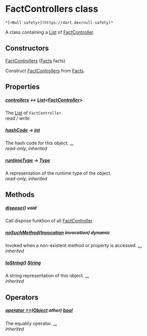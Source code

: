 


# FactControllers class






    *[<Null safety>](https://dart.dev/null-safety)*



<p>A class containing a <a href="https://api.flutter.dev/flutter/dart-core/List-class.html">List</a> of <a href="../models_fact/FactController-class.md">FactController</a>.</p>



## Constructors

[FactControllers](../models_fact/FactControllers/FactControllers.md) ([Facts](../models_fact/Facts-class.md) facts)

Construct <a href="../models_fact/FactControllers-class.md">FactControllers</a> from <a href="../models_fact/Facts-class.md">Facts</a>.    


## Properties

##### [controllers](../models_fact/FactControllers/controllers.md) &#8596; [List](https://api.flutter.dev/flutter/dart-core/List-class.html)&lt;[FactController](../models_fact/FactController-class.md)>



The <a href="https://api.flutter.dev/flutter/dart-core/List-class.html">List</a> of <code>FactController</code>.   
_read / write_



##### [hashCode](https://api.flutter.dev/flutter/dart-core/Object/hashCode.html) &#8594; [int](https://api.flutter.dev/flutter/dart-core/int-class.html)



The hash code for this object. [...](https://api.flutter.dev/flutter/dart-core/Object/hashCode.html)  
_read-only, inherited_



##### [runtimeType](https://api.flutter.dev/flutter/dart-core/Object/runtimeType.html) &#8594; [Type](https://api.flutter.dev/flutter/dart-core/Type-class.html)



A representation of the runtime type of the object.   
_read-only, inherited_




## Methods

##### [dispose](../models_fact/FactControllers/dispose.md)() void



Call dispose funktion of all <a href="../models_fact/FactController-class.md">FactController</a>.   




##### [noSuchMethod](https://api.flutter.dev/flutter/dart-core/Object/noSuchMethod.html)([Invocation](https://api.flutter.dev/flutter/dart-core/Invocation-class.html) invocation) dynamic



Invoked when a non-existent method or property is accessed. [...](https://api.flutter.dev/flutter/dart-core/Object/noSuchMethod.html)  
_inherited_



##### [toString](https://api.flutter.dev/flutter/dart-core/Object/toString.html)() [String](https://api.flutter.dev/flutter/dart-core/String-class.html)



A string representation of this object. [...](https://api.flutter.dev/flutter/dart-core/Object/toString.html)  
_inherited_




## Operators

##### [operator ==](https://api.flutter.dev/flutter/dart-core/Object/operator_equals.html)([Object](https://api.flutter.dev/flutter/dart-core/Object-class.html) other) [bool](https://api.flutter.dev/flutter/dart-core/bool-class.html)



The equality operator. [...](https://api.flutter.dev/flutter/dart-core/Object/operator_equals.html)  
_inherited_











